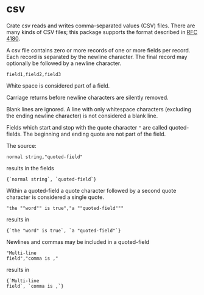 # csv

Crate csv reads and writes comma-separated values (CSV) files.
There are many kinds of CSV files; this package supports the format
described in [RFC 4180].

A csv file contains zero or more records of one or more fields per record.
Each record is separated by the newline character. The final record may
optionally be followed by a newline character.

```text
field1,field2,field3
```

White space is considered part of a field.

Carriage returns before newline characters are silently removed.

Blank lines are ignored. A line with only whitespace characters (excluding
the ending newline character) is not considered a blank line.

Fields which start and stop with the quote character `"` are called
quoted-fields. The beginning and ending quote are not part of the
field.

The source:

```text
normal string,"quoted-field"
```

results in the fields

```text
{`normal string`, `quoted-field`}
```

Within a quoted-field a quote character followed by a second quote
character is considered a single quote.

```text
"the ""word"" is true","a ""quoted-field"""
```

results in

```text
{`the "word" is true`, `a "quoted-field"`}
```

Newlines and commas may be included in a quoted-field

```text
"Multi-line
field","comma is ,"
```

results in

```text
{`Multi-line
field`, `comma is ,`}
```

[RFC 4180]: https://rfc-editor.org/rfc/rfc4180.html